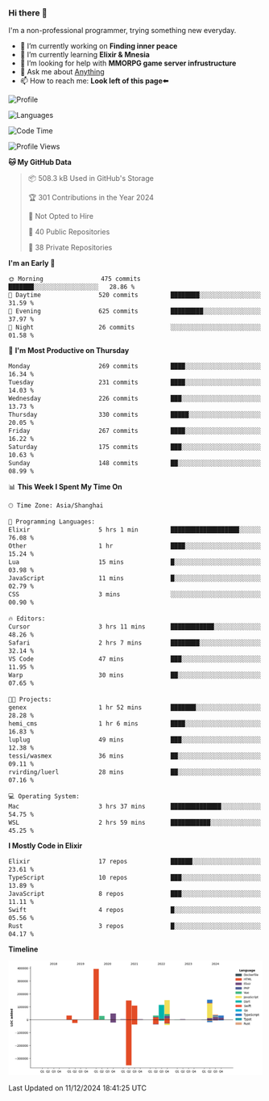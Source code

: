 ### Hi there 👋

I'm a non-professional programmer, trying something new everyday.

<!--
**dyzdyz010/dyzdyz010** is a ✨ _special_ ✨ repository because its `README.md` (this file) appears on your GitHub profile.
-->

- 🔭 I’m currently working on **Finding inner peace**
- 🌱 I’m currently learning **Elixir & Mnesia**
- 🤔 I’m looking for help with **MMORPG game server infrustructure**
- 💬 Ask me about [Anything](https://github.com/dyzdyz010/dyzdyz010/issues)
- 📫 How to reach me: **Look left of this page⬅️**

<!-- - 👯 I’m looking to collaborate on
- 😄 Pronouns: ...
- ⚡ Fun fact: ...
 -->
 
![Profile](https://github-readme-stats.vercel.app/api?username=dyzdyz010&count_private=true&show_icons=true&theme=dracula)

![Languages](https://github-readme-stats.vercel.app/api/top-langs/?username=dyzdyz010&layout=compact&theme=dracula)

<!--START_SECTION:waka-->
![Code Time](http://img.shields.io/badge/Code%20Time-1%2C846%20hrs%2027%20mins-blue)

![Profile Views](http://img.shields.io/badge/Profile%20Views-2-blue)

**🐱 My GitHub Data** 

> 📦 508.3 kB Used in GitHub's Storage 
 > 
> 🏆 301 Contributions in the Year 2024
 > 
> 🚫 Not Opted to Hire
 > 
> 📜 40 Public Repositories 
 > 
> 🔑 38 Private Repositories 
 > 
**I'm an Early 🐤** 

```text
🌞 Morning                475 commits         ███████░░░░░░░░░░░░░░░░░░   28.86 % 
🌆 Daytime                520 commits         ████████░░░░░░░░░░░░░░░░░   31.59 % 
🌃 Evening                625 commits         █████████░░░░░░░░░░░░░░░░   37.97 % 
🌙 Night                  26 commits          ░░░░░░░░░░░░░░░░░░░░░░░░░   01.58 % 
```
📅 **I'm Most Productive on Thursday** 

```text
Monday                   269 commits         ████░░░░░░░░░░░░░░░░░░░░░   16.34 % 
Tuesday                  231 commits         ████░░░░░░░░░░░░░░░░░░░░░   14.03 % 
Wednesday                226 commits         ███░░░░░░░░░░░░░░░░░░░░░░   13.73 % 
Thursday                 330 commits         █████░░░░░░░░░░░░░░░░░░░░   20.05 % 
Friday                   267 commits         ████░░░░░░░░░░░░░░░░░░░░░   16.22 % 
Saturday                 175 commits         ███░░░░░░░░░░░░░░░░░░░░░░   10.63 % 
Sunday                   148 commits         ██░░░░░░░░░░░░░░░░░░░░░░░   08.99 % 
```


📊 **This Week I Spent My Time On** 

```text
🕑︎ Time Zone: Asia/Shanghai

💬 Programming Languages: 
Elixir                   5 hrs 1 min         ███████████████████░░░░░░   76.08 % 
Other                    1 hr                ████░░░░░░░░░░░░░░░░░░░░░   15.24 % 
Lua                      15 mins             █░░░░░░░░░░░░░░░░░░░░░░░░   03.98 % 
JavaScript               11 mins             █░░░░░░░░░░░░░░░░░░░░░░░░   02.79 % 
CSS                      3 mins              ░░░░░░░░░░░░░░░░░░░░░░░░░   00.90 % 

🔥 Editors: 
Cursor                   3 hrs 11 mins       ████████████░░░░░░░░░░░░░   48.26 % 
Safari                   2 hrs 7 mins        ████████░░░░░░░░░░░░░░░░░   32.14 % 
VS Code                  47 mins             ███░░░░░░░░░░░░░░░░░░░░░░   11.95 % 
Warp                     30 mins             ██░░░░░░░░░░░░░░░░░░░░░░░   07.65 % 

🐱‍💻 Projects: 
genex                    1 hr 52 mins        ███████░░░░░░░░░░░░░░░░░░   28.28 % 
hemi_cms                 1 hr 6 mins         ████░░░░░░░░░░░░░░░░░░░░░   16.83 % 
luplug                   49 mins             ███░░░░░░░░░░░░░░░░░░░░░░   12.38 % 
tessi/wasmex             36 mins             ██░░░░░░░░░░░░░░░░░░░░░░░   09.11 % 
rvirding/luerl           28 mins             ██░░░░░░░░░░░░░░░░░░░░░░░   07.16 % 

💻 Operating System: 
Mac                      3 hrs 37 mins       ██████████████░░░░░░░░░░░   54.75 % 
WSL                      2 hrs 59 mins       ███████████░░░░░░░░░░░░░░   45.25 % 
```

**I Mostly Code in Elixir** 

```text
Elixir                   17 repos            ██████░░░░░░░░░░░░░░░░░░░   23.61 % 
TypeScript               10 repos            ███░░░░░░░░░░░░░░░░░░░░░░   13.89 % 
JavaScript               8 repos             ███░░░░░░░░░░░░░░░░░░░░░░   11.11 % 
Swift                    4 repos             █░░░░░░░░░░░░░░░░░░░░░░░░   05.56 % 
Rust                     3 repos             █░░░░░░░░░░░░░░░░░░░░░░░░   04.17 % 
```



**Timeline**

![Lines of Code chart](https://raw.githubusercontent.com/dyzdyz010/dyzdyz010/master/assets/bar_graph.png)


 Last Updated on 11/12/2024 18:41:25 UTC
<!--END_SECTION:waka-->

